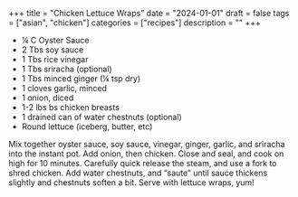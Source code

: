 ﻿+++
title = "Chicken Lettuce Wraps"
date = "2024-01-01"
draft = false
tags = ["asian", "chicken"]
categories = ["recipes"]
description = ""
+++

* ¼ C Oyster Sauce
* 2 Tbs soy sauce
* 1 Tbs rice vinegar
* 1 Tbs sriracha (optional)
* 1 Tbs minced ginger (¼ tsp dry)
* 1 cloves garlic, minced
* 1 onion, diced
* 1-2 lbs bs chicken breasts
* 1 drained can of water chestnuts (optional)
* Round lettuce (iceberg, butter, etc)

Mix together oyster sauce, soy sauce, vinegar, ginger, garlic, and sriracha into the instant pot. Add onion, then chicken. Close and seal, and cook on high for 10 minutes. Carefully quick release the steam, and use a fork to shred chicken. Add water chestnuts, and “saute” until sauce thickens slightly and chestnuts soften a bit. Serve with lettuce wraps, yum!